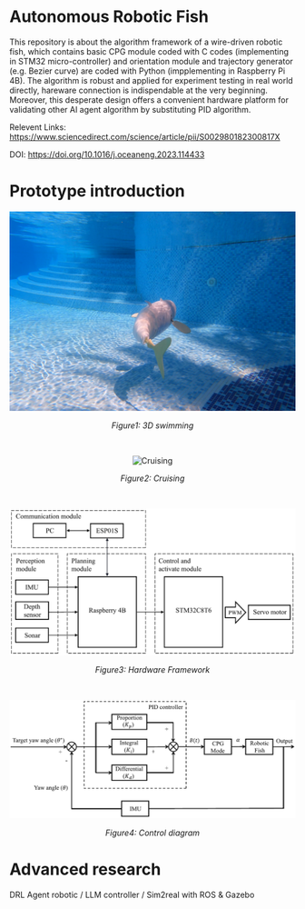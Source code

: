 # Autonomous Robotic Fish
This repository is about the algorithm framework of a wire-driven robotic fish, which contains basic CPG module coded with C codes (implementing in STM32 micro-controller) and orientation module and trajectory generator (e.g. Bezier curve) are coded with Python (impplementing in Raspberry Pi 4B). The algorithm is robust and applied for experiment testing in real world directly, hareware connection is indispendable at the very beginning. Moreover, this desperate design offers a convenient hardware platform for validating other AI agent algorithm by substituting PID algorithm. 

Relevent Links: https://www.sciencedirect.com/science/article/pii/S002980182300817X

DOI: https://doi.org/10.1016/j.oceaneng.2023.114433

# Prototype introduction
<div align="center">
  <img src="images/3D_swimming.png" alt="3D Swimming" style="width: 800px; height: auto;"/>

  *Figure1: 3D swimming*
</div>


<br>  <!-- 这是空行间隔 -->

<div align="center">
  <img src="images/Cruising.png" alt="Cruising" style="width: 650px; height: auto;"/>

  *Figure2: Cruising*
</div>


<br>  <!-- 这是空行间隔 -->

<div align="center">
  <img src="images/Hareware_framework.png" alt="Hardware Framework" style="width: 650px; height: auto;"/>
  
  *Figure3: Hardware Framework*
</div>


<br>  <!-- 这是空行间隔 -->


<div align="center">
  <img src="images/Control_diagram.png" alt="Control diagram" style="width: 650px; height: auto;"/>
  
  *Figure4: Control diagram*
</div>

# Advanced research
DRL Agent robotic / LLM controller / Sim2real with ROS & Gazebo

<br>  <!-- 这是空行间隔 -->

